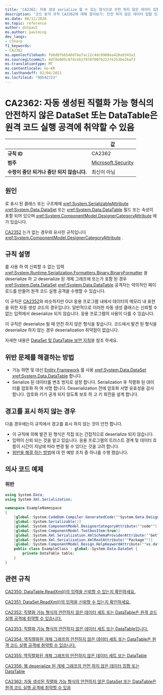 ```yaml
---
title: 'CA2362: 자동 생성 serialize 할 수 있는 형식으로 안전 하지 않은 데이터 집합 또는 DataTable은 원격 코드 실행 공격에 취약할 수 있습니다 (코드 분석).'
description: '코드 분석 규칙 CA2362에 대해 알아보기: 안전 하지 않은 데이터 집합 또는 자동 생성 serializable 형식의 DataTable은 원격 코드 실행 공격에 취약할 수 있습니다.'
ms.date: 08/11/2020
ms.topic: reference
author: dotpaul
ms.author: paulming
dev_langs:
- CSharp
f1_keywords:
- CA2362
ms.openlocfilehash: fb6d0fb6546d74e7ac12c4dc0908ea420a9343a2
ms.sourcegitcommit: 4df8e005c074ceb1f978f007b222fe253be2baf3
ms.translationtype: MT
ms.contentlocale: ko-KR
ms.lasthandoff: 02/04/2021
ms.locfileid: "99542723"
---
```

# <a name="ca2362-unsafe-dataset-or-datatable-in-autogenerated-serializable-type-can-be-vulnerable-to-remote-code-execution-attacks"></a>CA2362: 자동 생성된 직렬화 가능 형식의 안전하지 않은 DataSet 또는 DataTable은 원격 코드 실행 공격에 취약할 수 있음

| | 값 |
|-|-|
| **규칙 ID** |CA2362|
| **범주** |[Microsoft.Security](security-warnings.md)|
| **수정이 중단 되거나 중단 되지 않습니다.** |최신이 아님|

## <a name="cause"></a>원인

로 표시 된 클래스 또는 구조체에 <xref:System.SerializableAttribute> <xref:System.Data.DataSet> 또는 <xref:System.Data.DataTable> 필드 또는 속성이 포함 되어 있으며 <xref:System.ComponentModel.DesignerCategoryAttribute> 에가 있습니다.

[CA2352](ca2352.md) 는가 없는 경우와 유사한 규칙입니다 <xref:System.ComponentModel.DesignerCategoryAttribute> .

## <a name="rule-description"></a>규칙 설명

를 사용 하 여 신뢰할 수 없는 입력 <xref:System.Runtime.Serialization.Formatters.Binary.BinaryFormatter> 을 deserialize 하 고 deserialize 된 개체 그래프에 또는가 포함 된 경우 <xref:System.Data.DataSet> <xref:System.Data.DataTable> 공격자는 악의적인 페이로드를 만들어 원격 코드 실행 공격을 수행할 수 있습니다.

이 규칙은 [CA2352](ca2352.md)와 비슷하지만 GUI 응용 프로그램 내에서 데이터의 메모리 내 표현을 위한 자동 생성 코드의 경우입니다. 일반적으로 이러한 자동 생성 클래스는 신뢰할 수 없는 입력에서 deserialize 되지 않습니다. 응용 프로그램의 사용이 다를 수 있습니다.

이 규칙은 deserialize 될 때 안전 하지 않은 형식을 찾습니다. 코드에서 발견 된 형식을 deserialize 하지 않는 경우 deserialization 취약점이 없습니다.

자세한 내용은 [DataSet 및 DataTable 보안 지침](../../../framework/data/adonet/dataset-datatable-dataview/security-guidance.md)을 참조 하세요.

## <a name="how-to-fix-violations"></a>위반 문제를 해결하는 방법

- 가능 하면 및 대신 [Entity Framework](/ef/) 를 사용 <xref:System.Data.DataSet> <xref:System.Data.DataTable> 합니다.
- Serialize 된 데이터를 변조 방지로 설정 합니다. Serialization 후 직렬화 된 데이터를 암호화 하 여 서명 합니다. Deserialization 전에 암호화 서명 유효성을 검사 합니다. 암호화 키가 공개 되지 않도록 보호 하 고 키 회전을 설계 합니다.

## <a name="when-to-suppress-warnings"></a>경고를 표시 하지 않는 경우

다음 경우에는이 규칙에서 경고를 표시 하지 않는 것이 안전 합니다.

- 이 규칙에 의해 발견 된 형식은 직접 또는 간접적으로 deserialize 되지 않습니다.
- 입력이 신뢰 되는 것을 알고 있습니다. 응용 프로그램의 트러스트 경계 및 데이터 흐름이 시간이 지남에 따라 변경 될 수 있다는 것을 고려 합니다.
- [위반을 해결 하는 방법](#how-to-fix-violations)에 대 한 예방 조치 중 하나를 수행 했습니다.

## <a name="pseudo-code-examples"></a>의사 코드 예제

### <a name="violation"></a>위반

```csharp
using System.Data;
using System.Xml.Serialization;

namespace ExampleNamespace
{
    [global::System.CodeDom.Compiler.GeneratedCode(""System.Data.Design.TypedDataSetGenerator"", ""2.0.0.0"")]
    [global::System.Serializable()]
    [global::System.ComponentModel.DesignerCategoryAttribute(""code"")]
    [global::System.ComponentModel.ToolboxItem(true)]
    [global::System.Xml.Serialization.XmlSchemaProviderAttribute(""GetTypedDataSetSchema"")]
    [global::System.Xml.Serialization.XmlRootAttribute(""Package"")]
    [global::System.ComponentModel.Design.HelpKeywordAttribute(""vs.data.DataSet"")]
    public class ExampleClass : global::System.Data.DataSet {
        private DataTable table;
    }
}
```

## <a name="related-rules"></a>관련 규칙

[CA2350: DataTable.ReadXml()의 입력을 신뢰할 수 있는지 확인하세요.](ca2350.md)

[CA2351: DataSet.ReadXml()의 입력을 신뢰할 수 있는지 확인하세요.](ca2351.md)

[CA2352: 직렬화 가능 형식의 안전하지 않은 데이터 세트 또는 DataTable은 원격 코드 실행 공격에 취약할 수 있습니다.](ca2352.md)

[CA2353: 직렬화 가능 형식의 안전하지 않은 데이터 세트 또는 DataTable입니다.](ca2353.md)

[CA2354: 역직렬화된 개체 그래프의 안전하지 않은 데이터 세트 또는 DataTable은 원격 코드 실행 공격에 취약할 수 있습니다.](ca2354.md)

[CA2355: 역직렬화된 개체 그래프의 안전하지 않은 데이터 세트 또는 DataTable](ca2355.md)

[CA2356: 웹 deserialize 된 개체 그래프의 안전 하지 않은 데이터 집합 또는 DataTable](ca2356.md)

[CA2362: 자동 생성된 직렬화 가능 형식의 안전하지 않은 DataSet 또는 DataTable은 원격 코드 실행 공격에 취약할 수 있음](ca2362.md)
